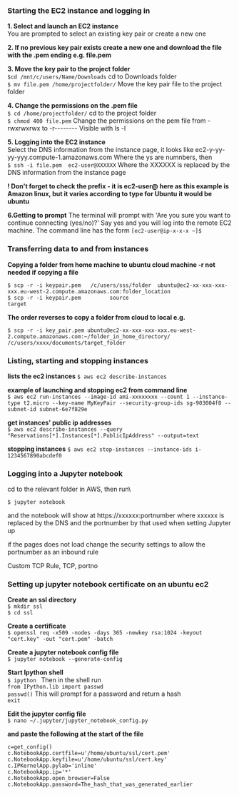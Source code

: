 ### Starting the EC2 instance and logging in

**1. Select and launch an EC2 instance**\
   You are prompted to select an existing key pair or create a new one

**2. If no previous key pair exists create a new one and download the file with the .pem ending e.g. file.pem**

**3. Move the key pair to the project folder**\
   `$cd /mnt/c/users/Name/Downloads`   cd to Downloads folder\
   `$ mv file.pem /home/projectfolder/` Move the key pair file to the project folder
  
**4. Change the permissions on the .pem file**\
   `$ cd /home/projectfolder/` cd to the project folder\
   `$ chmod 400 file.pem`  Change the permissions on the pem file from -rwxrwxrwx  to  -r--------  Visible with ls -l 
   
**5. Logging into the EC2 instance**\
   Select the DNS information from the instance page, it looks like ec2-y-yy-yy-yyy.compute-1.amazonaws.com Where the ys are numnbers, then\
   `$ ssh -i file.pem  ec2-user@XXXXXX` Where the XXXXXX is replaced by the DNS information from the instance page
   
   **! Don't forget to check the prefix - it is ec2-user@ here as this example is Amazon linux, but it varies according to type for Ubuntu it would be ubuntu**
   
**6.Getting to prompt**
    The terminal will prompt with 'Are you sure you want to continue connecting (yes/no)?' 
     Say yes and you will log into the remote EC2 machine. The command line has the form
 `[ec2-user@ip-x-x-x ~]$`
     
### Transferring data to and from instances

**Copying a folder from home machine to ubuntu cloud machine -r not needed if copying a file**

`$ scp -r -i keypair.pem   /c/users/sss/folder  ubuntu@ec2-xx-xxx-xxx-xxx.eu-west-2.compute.amazonaws.com:folder_location`\
`$ scp -r -i keypair.pem         source                            target`

**The order reverses to copy a folder from cloud to local e.g.**

`$ scp -r -i key_pair.pem ubuntu@ec2-xx-xxx-xxx-xxx.eu-west-2.compute.amazonaws.com:~/folder_in_home_directory/ /c/users/xxxx/documents/target_folder`

### Listing, starting and stopping instances

**lists the ec2 instances**
`$ aws ec2 describe-instances`

**example of launching and stopping ec2 from command line**\
`$ aws ec2 run-instances --image-id ami-xxxxxxxx --count 1 --instance-type t2.micro --key-name MyKeyPair --security-group-ids sg-903004f8 --subnet-id subnet-6e7f829e`

**get instances' public ip addresses**\
`$ aws ec2 describe-instances --query "Reservations[*].Instances[*].PublicIpAddress" --output=text`

**stopping instances**
`$ aws ec2 stop-instances --instance-ids i-1234567890abcdef0`


### Logging into a Jupyter notebook

cd to the relevant folder in AWS, then run\

`$ jupyter notebook`
   
and the notebook will show at  https://xxxxxx:portnumber where xxxxxx is replaced by the DNS and the portnumber by that used when setting 
Jupyter up

if the pages does not load change the security settings to allow the portnumber as an inbound rule

Custom TCP Rule, TCP, portno

### Setting up jupyter notebook certificate on an ubuntu ec2

**Create an ssl directory**\
`$ mkdir ssl`\
`$ cd ssl`

**Create a certificate**\
`$ openssl req -x509 -nodes -days 365 -newkey rsa:1024 -keyout "cert.key" -out "cert.pem" -batch`

**Create a jupyter notebook config file**\
`$ jupyter notebook --generate-config`

**Start Ipython shell**\
`$ ipython ` Then in the shell run\
`from IPython.lib import passwd`\
`passwd()` This will prompt for a password and return a hash\
`exit` 

**Edit the jupyter config file**\
`$ nano ~/.jupyter/jupyter_notebook_config.py`

**and paste the following at the start of the file** 

`c=get_config()`\
`c.NotebookApp.certfile=u'/home/ubuntu/ssl/cert.pem'` \
`c.NotebookApp.keyfile=u'/home/ubuntu/ssl/cert.key'`  
`c.IPKernelApp.pylab='inline'`\
`c.NotebookApp.ip='*'`                                                                                                                                             
`c.NotebookApp.open_browser=False` \
`c.NotebookApp.password=The_hash_that_was_generated_earlier` 





